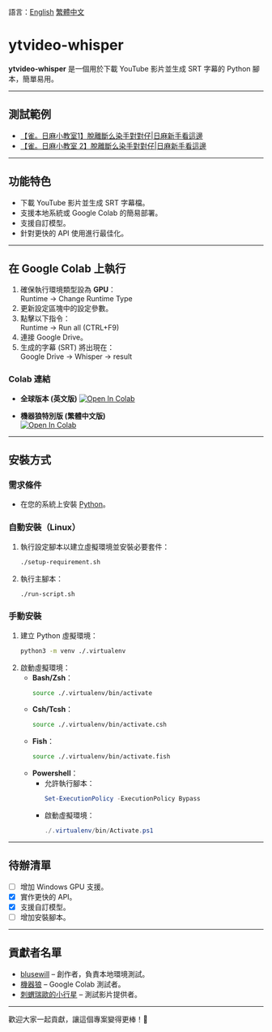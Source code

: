 語言：[English](README.md) [繁體中文](README-zh-tw.md)
# ytvideo-whisper

**ytvideo-whisper** 是一個用於下載 YouTube 影片並生成 SRT 字幕的 Python 腳本，簡單易用。

---

## 測試範例

- [【雀。日麻小教室1】脫離斷么染手對對仔|日麻新手看這邊](https://youtu.be/b_O-TkpYi_w)  
- [【雀。日麻小教室 2】脫離斷么染手對對仔|日麻新手看這邊](https://youtu.be/tD2fBWsZrZU)

---

## 功能特色

- 下載 YouTube 影片並生成 SRT 字幕檔。  
- 支援本地系統或 Google Colab 的簡易部署。  
- 支援自訂模型。  
- 針對更快的 API 使用進行最佳化。  

---

## 在 Google Colab 上執行

1. 確保執行環境類型設為 **GPU**：  
   Runtime -> Change Runtime Type  
2. 更新設定區塊中的設定參數。  
3. 點擊以下指令：  
   Runtime -> Run all (CTRL+F9)  
4. 連接 Google Drive。  
5. 生成的字幕 (SRT) 將出現在：  
   Google Drive -> Whisper -> result

### Colab 連結

- **全球版本 (英文版)**
  [![Open In Colab](https://colab.research.google.com/assets/colab-badge.svg)](https://colab.research.google.com/github/blusewill/ytvideo-whisper/blob/master/ytvideo_whisper.ipynb)

- **機器狼特別版 (繁體中文版)**  
  [![Open In Colab](https://colab.research.google.com/assets/colab-badge.svg)](https://colab.research.google.com/github/blusewill/ytvideo-whisper/blob/master/ytvideo_whisper_KMN_BOT_Version.ipynb)

---

## 安裝方式

### 需求條件

- 在您的系統上安裝 [Python](https://www.python.org/)。  

### 自動安裝（Linux）

1. 執行設定腳本以建立虛擬環境並安裝必要套件：  
   ```bash
   ./setup-requirement.sh
   ```
2. 執行主腳本：  
   ```bash
   ./run-script.sh
   ```

### 手動安裝

1. 建立 Python 虛擬環境：  
   ```bash
   python3 -m venv ./.virtualenv
   ```
2. 啟動虛擬環境：  
   - **Bash/Zsh**：  
     ```bash
     source ./.virtualenv/bin/activate
     ```
   - **Csh/Tcsh**：  
     ```bash
     source ./.virtualenv/bin/activate.csh
     ```
   - **Fish**：  
     ```bash
     source ./.virtualenv/bin/activate.fish
     ```
   - **Powershell**：  
     - 允許執行腳本：  
       ```powershell
       Set-ExecutionPolicy -ExecutionPolicy Bypass
       ```
     - 啟動虛擬環境：  
       ```powershell
       ./.virtualenv/bin/Activate.ps1
       ```

---

## 待辦清單

- [ ] 增加 Windows GPU 支援。  
- [x] 實作更快的 API。  
- [x] 支援自訂模型。  
- [ ] 增加安裝腳本。  

---

## 貢獻者名單

- [blusewill](https://blusewill.us.to) – 創作者，負責本地環境測試。  
- [機器狼](https://www.plurk.com/KMN_BOT) – Google Colab 測試者。  
- [刺蝟瑞歐的小行星](https://www.youtube.com/@RiccioReo) – 測試影片提供者。  

---

歡迎大家一起貢獻，讓這個專案變得更棒！🎉  